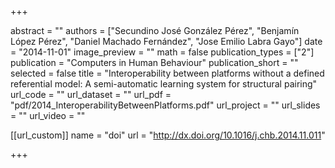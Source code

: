 +++

abstract = ""
authors = ["Secundino José González Pérez", "Benjamín López Pérez", "Daniel Machado Fernández", "Jose Emilio Labra Gayo"]
date = "2014-11-01"
image_preview = ""
math = false
publication_types = ["2"]
publication = "Computers in Human Behaviour"
publication_short = ""
selected = false
title = "Interoperability between platforms without a defined referential model: A semi-automatic learning system for structural pairing"
url_code = ""
url_dataset = ""
url_pdf = "pdf/2014_InteroperabilityBetweenPlatforms.pdf"
url_project = ""
url_slides = ""
url_video = ""

[[url_custom]]
name = "doi"
url = "http://dx.doi.org/10.1016/j.chb.2014.11.011"


+++


